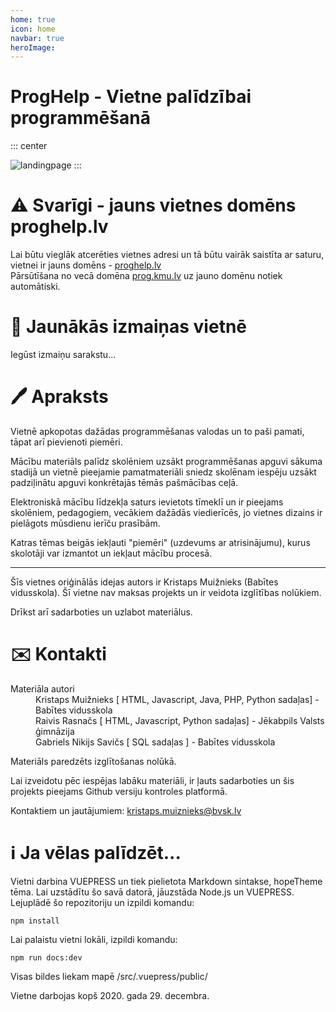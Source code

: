 ```yaml
---
home: true
icon: home
navbar: true
heroImage: 
---
```

# ProgHelp - Vietne palīdzībai programmēšanā

::: center

![landingpage](/landinggifs.gif)
:::

# ⚠️ Svarīgi - jauns vietnes domēns proghelp.lv

Lai būtu vieglāk atcerēties vietnes adresi un tā būtu vairāk saistīta ar saturu, vietnei ir jauns domēns - [proghelp.lv](https://proghelp.lv) <br>
Pārsūtīšana no vecā domēna [prog.kmu.lv](https://prog.kmu.lv) uz jauno domēnu notiek automātiski.

# 📌 Jaunākās izmaiņas vietnē


<div id="izvads">Iegūst izmaiņu sarakstu...</div>
 
# 🖊️ Apraksts

Vietnē apkopotas dažādas programmēšanas valodas un to paši pamati, tāpat arī pievienoti piemēri.

Mācību materiāls palīdz skolēniem uzsākt programmēšanas apguvi sākuma stadijā un vietnē pieejamie pamatmateriāli sniedz skolēnam iespēju uzsākt padziļinātu apguvi konkrētajās tēmās pašmācības ceļā.

Elektroniskā mācību līdzekļa saturs ievietots tīmeklī un ir pieejams skolēniem, pedagogiem, vecākiem dažādās viedierīcēs, jo vietnes dizains ir pielāgots mūsdienu ierīču prasībām.

Katras tēmas beigās iekļauti "piemēri" (uzdevums ar atrisinājumu), kurus skolotāji var izmantot un iekļaut mācību procesā.

---

Šīs vietnes oriģinālās idejas autors ir Kristaps Muižnieks (Babītes vidusskola). Šī vietne nav maksas projekts un ir veidota izglītības nolūkiem.

Drīkst arī sadarboties un uzlabot materiālus. 

# ✉️ Kontakti
<dl>
    <dt>Materiāla autori</dt>
    <dd>Kristaps Muižnieks  [ HTML, Javascript, Java, PHP, Python sadaļas] - Babītes vidusskola</dd>
    <dd>Raivis Rasnačs [ HTML, Javascript, Python sadaļas] - Jēkabpils Valsts ģimnāzija</dd>
    <dd>Gabriels Nikijs Savičs [ SQL sadaļas ] - Babītes vidusskola</dd>
</dl>

Materiāls paredzēts izglītošanas nolūkā.

Lai izveidotu pēc iespējas labāku materiāli, ir ļauts sadarboties un šis projekts pieejams Github versiju kontroles platformā.

Kontaktiem un jautājumiem: kristaps.muiznieks@bvsk.lv

# ℹ️ Ja vēlas palīdzēt...

Vietni darbina VUEPRESS un tiek pielietota Markdown sintakse, hopeTheme tēma.
Lai uzstādītu šo savā datorā, jāuzstāda Node.js un VUEPRESS.
Lejuplādē šo repozitoriju un izpildi komandu:
```npm
npm install
```
Lai palaistu vietni lokāli, izpildi komandu:

```npm
npm run docs:dev
```

Visas bildes liekam mapē /src/.vuepress/public/


Vietne darbojas kopš 2020. gada 29. decembra.
